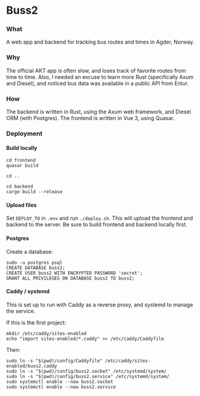 # Buss2

### What
A web app and backend for tracking bus routes and times in Agder, Norway.

### Why
The official AKT app is often slow, and loses track of favorite routes from time to time. Also, I needed an excuse to learn more Rust (specifically Axum and Diesel), and noticed bus data was available in a public API from Entur.

### How
The backend is written in Rust, using the Axum web framework, and Diesel ORM (with Postgres). The frontend is written in Vue 3, using Quasar.

### Deployment
#### Build locally
```
cd frontend
quasar build

cd ..

cd backend
cargo build --release
```

#### Upload files
Set `DEPLOY_TO` in `.env` and run `./deploy.sh`. This will upload the frontend and backend to the server. Be sure to build frontend and backend locally first.
#### Postgres
Create a database: 
```
sudo -u postgres psql
CREATE DATABASE buss2;
CREATE USER buss2 WITH ENCRYPTED PASSWORD 'secret';
GRANT ALL PRIVILEGES ON DATABASE buss2 TO buss2;
```

#### Caddy / systemd
This is set up to run with Caddy as a reverse proxy, and systemd to manage the service. 

If this is the first project:
```
mkdir /etc/caddy/sites-enabled
echo "import sites-enabled/*.caddy" >> /etc/caddy/Caddyfile
```

Then:
```
sudo ln -s "$(pwd)/config/Caddyfile" /etc/caddy/sites-enabled/buss2.caddy
sudo ln -s "$(pwd)/config/buss2.socket" /etc/systemd/system/
sudo ln -s "$(pwd)/config/buss2.service" /etc/systemd/system/
sudo systemctl enable --now buss2.socket
sudo systemctl enable --now buss2.service
```
